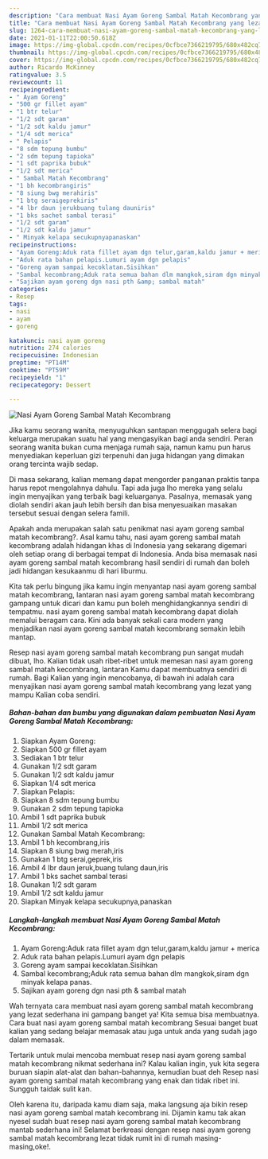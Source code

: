 ```yaml
---
description: "Cara membuat Nasi Ayam Goreng Sambal Matah Kecombrang yang lezat Untuk Jualan"
title: "Cara membuat Nasi Ayam Goreng Sambal Matah Kecombrang yang lezat Untuk Jualan"
slug: 1264-cara-membuat-nasi-ayam-goreng-sambal-matah-kecombrang-yang-lezat-untuk-jualan
date: 2021-01-11T22:00:50.618Z
image: https://img-global.cpcdn.com/recipes/0cfbce7366219795/680x482cq70/nasi-ayam-goreng-sambal-matah-kecombrang-foto-resep-utama.jpg
thumbnail: https://img-global.cpcdn.com/recipes/0cfbce7366219795/680x482cq70/nasi-ayam-goreng-sambal-matah-kecombrang-foto-resep-utama.jpg
cover: https://img-global.cpcdn.com/recipes/0cfbce7366219795/680x482cq70/nasi-ayam-goreng-sambal-matah-kecombrang-foto-resep-utama.jpg
author: Ricardo McKinney
ratingvalue: 3.5
reviewcount: 11
recipeingredient:
- " Ayam Goreng"
- "500 gr fillet ayam"
- "1 btr telur"
- "1/2 sdt garam"
- "1/2 sdt kaldu jamur"
- "1/4 sdt merica"
- " Pelapis"
- "8 sdm tepung bumbu"
- "2 sdm tepung tapioka"
- "1 sdt paprika bubuk"
- "1/2 sdt merica"
- " Sambal Matah Kecombrang"
- "1 bh kecombrangiris"
- "8 siung bwg merahiris"
- "1 btg seraigeprekiris"
- "4 lbr daun jerukbuang tulang dauniris"
- "1 bks sachet sambal terasi"
- "1/2 sdt garam"
- "1/2 sdt kaldu jamur"
- " Minyak kelapa secukupnyapanaskan"
recipeinstructions:
- "Ayam Goreng:Aduk rata fillet ayam dgn telur,garam,kaldu jamur + merica"
- "Aduk rata bahan pelapis.Lumuri ayam dgn pelapis"
- "Goreng ayam sampai kecoklatan.Sisihkan"
- "Sambal kecombrang;Aduk rata semua bahan dlm mangkok,siram dgn minyak kelapa panas."
- "Sajikan ayam goreng dgn nasi pth &amp; sambal matah"
categories:
- Resep
tags:
- nasi
- ayam
- goreng

katakunci: nasi ayam goreng 
nutrition: 274 calories
recipecuisine: Indonesian
preptime: "PT14M"
cooktime: "PT59M"
recipeyield: "1"
recipecategory: Dessert

---
```



![Nasi Ayam Goreng Sambal Matah Kecombrang](https://img-global.cpcdn.com/recipes/0cfbce7366219795/680x482cq70/nasi-ayam-goreng-sambal-matah-kecombrang-foto-resep-utama.jpg)

Jika kamu seorang wanita, menyuguhkan santapan menggugah selera bagi keluarga merupakan suatu hal yang mengasyikan bagi anda sendiri. Peran seorang  wanita bukan cuma menjaga rumah saja, namun kamu pun harus menyediakan keperluan gizi terpenuhi dan juga hidangan yang dimakan orang tercinta wajib sedap.

Di masa  sekarang, kalian memang dapat mengorder panganan praktis tanpa harus repot mengolahnya dahulu. Tapi ada juga lho mereka yang selalu ingin menyajikan yang terbaik bagi keluarganya. Pasalnya, memasak yang diolah sendiri akan jauh lebih bersih dan bisa menyesuaikan masakan tersebut sesuai dengan selera famili. 



Apakah anda merupakan salah satu penikmat nasi ayam goreng sambal matah kecombrang?. Asal kamu tahu, nasi ayam goreng sambal matah kecombrang adalah hidangan khas di Indonesia yang sekarang digemari oleh setiap orang di berbagai tempat di Indonesia. Anda bisa memasak nasi ayam goreng sambal matah kecombrang hasil sendiri di rumah dan boleh jadi hidangan kesukaanmu di hari liburmu.

Kita tak perlu bingung jika kamu ingin menyantap nasi ayam goreng sambal matah kecombrang, lantaran nasi ayam goreng sambal matah kecombrang gampang untuk dicari dan kamu pun boleh menghidangkannya sendiri di tempatmu. nasi ayam goreng sambal matah kecombrang dapat diolah memalui beragam cara. Kini ada banyak sekali cara modern yang menjadikan nasi ayam goreng sambal matah kecombrang semakin lebih mantap.

Resep nasi ayam goreng sambal matah kecombrang pun sangat mudah dibuat, lho. Kalian tidak usah ribet-ribet untuk memesan nasi ayam goreng sambal matah kecombrang, lantaran Kamu dapat membuatnya sendiri di rumah. Bagi Kalian yang ingin mencobanya, di bawah ini adalah cara menyajikan nasi ayam goreng sambal matah kecombrang yang lezat yang mampu Kalian coba sendiri.

<!--inarticleads1-->

##### Bahan-bahan dan bumbu yang digunakan dalam pembuatan Nasi Ayam Goreng Sambal Matah Kecombrang:

1. Siapkan  Ayam Goreng:
1. Siapkan 500 gr fillet ayam
1. Sediakan 1 btr telur
1. Gunakan 1/2 sdt garam
1. Gunakan 1/2 sdt kaldu jamur
1. Siapkan 1/4 sdt merica
1. Siapkan  Pelapis:
1. Siapkan 8 sdm tepung bumbu
1. Gunakan 2 sdm tepung tapioka
1. Ambil 1 sdt paprika bubuk
1. Ambil 1/2 sdt merica
1. Gunakan  Sambal Matah Kecombrang:
1. Ambil 1 bh kecombrang,iris
1. Siapkan 8 siung bwg merah,iris
1. Gunakan 1 btg serai,geprek,iris
1. Ambil 4 lbr daun jeruk,buang tulang daun,iris
1. Ambil 1 bks sachet sambal terasi
1. Gunakan 1/2 sdt garam
1. Ambil 1/2 sdt kaldu jamur
1. Siapkan  Minyak kelapa secukupnya,panaskan




<!--inarticleads2-->

##### Langkah-langkah membuat Nasi Ayam Goreng Sambal Matah Kecombrang:

1. Ayam Goreng:Aduk rata fillet ayam dgn telur,garam,kaldu jamur + merica
1. Aduk rata bahan pelapis.Lumuri ayam dgn pelapis
1. Goreng ayam sampai kecoklatan.Sisihkan
1. Sambal kecombrang;Aduk rata semua bahan dlm mangkok,siram dgn minyak kelapa panas.
1. Sajikan ayam goreng dgn nasi pth &amp; sambal matah




Wah ternyata cara membuat nasi ayam goreng sambal matah kecombrang yang lezat sederhana ini gampang banget ya! Kita semua bisa membuatnya. Cara buat nasi ayam goreng sambal matah kecombrang Sesuai banget buat kalian yang sedang belajar memasak atau juga untuk anda yang sudah jago dalam memasak.

Tertarik untuk mulai mencoba membuat resep nasi ayam goreng sambal matah kecombrang nikmat sederhana ini? Kalau kalian ingin, yuk kita segera buruan siapin alat-alat dan bahan-bahannya, kemudian buat deh Resep nasi ayam goreng sambal matah kecombrang yang enak dan tidak ribet ini. Sungguh taidak sulit kan. 

Oleh karena itu, daripada kamu diam saja, maka langsung aja bikin resep nasi ayam goreng sambal matah kecombrang ini. Dijamin kamu tak akan nyesel sudah buat resep nasi ayam goreng sambal matah kecombrang mantab sederhana ini! Selamat berkreasi dengan resep nasi ayam goreng sambal matah kecombrang lezat tidak rumit ini di rumah masing-masing,oke!.

